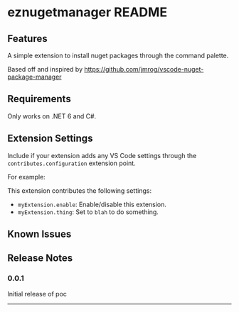 # eznugetmanager README

## Features

A simple extension to install nuget packages through the command palette.

Based off and inspired by https://github.com/jmrog/vscode-nuget-package-manager

## Requirements

Only works on .NET 6 and C#.

## Extension Settings

Include if your extension adds any VS Code settings through the `contributes.configuration` extension point.

For example:

This extension contributes the following settings:

- `myExtension.enable`: Enable/disable this extension.
- `myExtension.thing`: Set to `blah` to do something.

## Known Issues

## Release Notes

### 0.0.1

Initial release of poc

---
